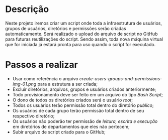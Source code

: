 Descrição
=========
Neste projeto iremos criar um script onde toda a infraestrutura de usuários, grupos de usuários, diretórios e permissões serão criadas automaticamente. Será realizado o upload do arquivo de script no GitHub para futuras reutilizações do script. Sendo assim, toda nova máquina virtual que for iniciada já estará pronta para uso quando o script for executado.

Passos a realizar
=================
- Usar como referência o arquivo *create-users-groups-and-permissions-img-01.png* para a estrutura a ser criada;
- Excluir diretórios, arquivos, grupos e usuários criados anteriormente;
- Todo provisionamento deve ser feito em um arquivo do tipo *Bash Script*;
- O dono de todos os diretórios criados será o usuário *root*;
- Todos os usuários terão permissão total dentro do diretório *publico*;
- Os usuários de cada grupo terão permissão total dentro de seu respectivo diretório;
- Os usuários não poderão ter permissão de *leitura, escrita e execução* em diretórios de departamentos que eles não pertecem;
- Subir arquivo de script criado para o GitHub;
